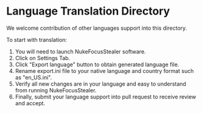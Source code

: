 # Language Translation Directory
We welcome contribution of other languages support into this directory.

To start with translation:
1. You will need to launch NukeFocusStealer software.
2. Click on Settings Tab.
3. Click "Export language" button to obtain generated language file.
4. Rename export.ini file to your native language and country format such as "en_US.ini".
5. Verify all new changes are in your language and easy to understand from running NukeFocusStealer.
6. Finally, submit your language support into pull request to receive review and accept.

